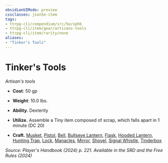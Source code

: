 ```yaml
---
obsidianUIMode: preview
cssclasses: json5e-item
tags:
- ttrpg-cli/compendium/src/5e/xphb
- ttrpg-cli/item/gear/artisans-tools
- ttrpg-cli/item/rarity/none
aliases: 
- "Tinker's Tools"
---
```

# Tinker's Tools
*Artisan's tools*  


- **Cost**: 50 gp
- **Weight**: 10.0 lbs.

- **Ability.** Dexterity  
- **Utilize.** Assemble a Tiny item composed of scrap, which falls apart in 1 minute (DC 20)  
- **Craft.** [Musket](Інструменти%20ДМ/CLI/items/musket-xphb.md), [Pistol](Інструменти%20ДМ/CLI/items/pistol-xphb.md), [Bell](Інструменти%20ДМ/CLI/items/bell-xphb.md), [Bullseye Lantern](Інструменти%20ДМ/CLI/items/bullseye-lantern-xphb.md), [Flask](Інструменти%20ДМ/CLI/items/flask-xphb.md), [Hooded Lantern](Інструменти%20ДМ/CLI/items/hooded-lantern-xphb.md), [Hunting Trap](Інструменти%20ДМ/CLI/items/hunting-trap-xphb.md), [Lock](Інструменти%20ДМ/CLI/items/lock-xphb.md), [Manacles](Інструменти%20ДМ/CLI/items/manacles-xphb.md), [Mirror](Інструменти%20ДМ/CLI/items/mirror-xphb.md), [Shovel](Інструменти%20ДМ/CLI/items/shovel-xphb.md), [Signal Whistle](Інструменти%20ДМ/CLI/items/signal-whistle-xphb.md), [Tinderbox](Інструменти%20ДМ/CLI/items/tinderbox-xphb.md)  

*Source: Player's Handbook (2024) p. 221. Available in the <span title='Systems Reference Document (5.2)'>SRD</span> and the Free Rules (2024)*